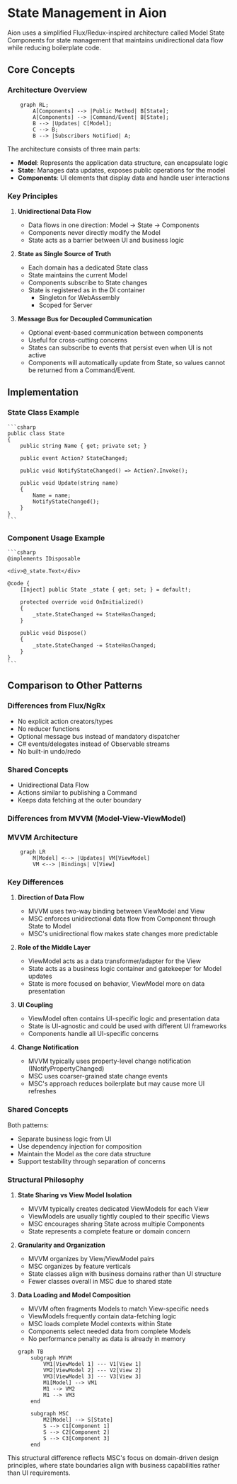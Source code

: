 # State Management in Aion

Aion uses a simplified Flux/Redux-inspired architecture called Model State Components for state management that maintains unidirectional data flow while reducing boilerplate code.

## Core Concepts

### Architecture Overview

```mermaid
    graph RL;
        A[Components] --> |Public Method| B[State];
        A[Components] --> |Command/Event| B[State];
        B --> |Updates| C[Model];
        C --> B;
        B --> |Subscribers Notified| A;
```

The architecture consists of three main parts:
- **Model**: Represents the application data structure, can encapsulate logic
- **State**: Manages data updates, exposes public operations for the model
- **Components**: UI elements that display data and handle user interactions

### Key Principles

1. **Unidirectional Data Flow**
   - Data flows in one direction: Model -> State -> Components
   - Components never directly modify the Model
   - State acts as a barrier between UI and business logic

2. **State as Single Source of Truth**
   - Each domain has a dedicated State class
   - State maintains the current Model
   - Components subscribe to State changes
   - State is registered as in the DI container
     - Singleton for WebAssembly
     - Scoped for Server

3. **Message Bus for Decoupled Communication**
   - Optional event-based communication between components
   - Useful for cross-cutting concerns
   - States can subscribe to events that persist even when UI is not active
   - Components will automatically update from State, so values cannot be returned from a Command/Event.

## Implementation

### State Class Example

    ```csharp
    public class State 
    {
        public string Name { get; private set; }
        
        public event Action? StateChanged;

        public void NotifyStateChanged() => Action?.Invoke();

        public void Update(string name)
        {
            Name = name;
            NotifyStateChanged();
        }
    }
    ```

### Component Usage Example

    ```csharp
    @implements IDisposable

    <div>@_state.Text</div>

    @code {
        [Inject] public State _state { get; set; } = default!;

        protected override void OnInitialized()
        {
            _state.StateChanged += StateHasChanged;
        }

        public void Dispose()
        {
            _state.StateChanged -= StateHasChanged;
        }
    }
    ```
## Comparison to Other Patterns

### Differences from Flux/NgRx
- No explicit action creators/types
- No reducer functions
- Optional message bus instead of mandatory dispatcher
- C# events/delegates instead of Observable streams
- No built-in undo/redo

### Shared Concepts
 - Unidirectional Data Flow
 - Actions similar to publishing a Command
 - Keeps data fetching at the outer boundary

### Differences from MVVM (Model-View-ViewModel)

### MVVM Architecture

```mermaid
    graph LR
        M[Model] <--> |Updates| VM[ViewModel]
        VM <--> |Bindings| V[View]
```

### Key Differences

1. **Direction of Data Flow**
   - MVVM uses two-way binding between ViewModel and View
   - MSC enforces unidirectional data flow from Component through State to Model
   - MSC's unidirectional flow makes state changes more predictable

2. **Role of the Middle Layer**
   - ViewModel acts as a data transformer/adapter for the View
   - State acts as a business logic container and gatekeeper for Model updates
   - State is more focused on behavior, ViewModel more on data presentation

3. **UI Coupling**
   - ViewModel often contains UI-specific logic and presentation data
   - State is UI-agnostic and could be used with different UI frameworks
   - Components handle all UI-specific concerns

4. **Change Notification**
   - MVVM typically uses property-level change notification (INotifyPropertyChanged)
   - MSC uses coarser-grained state change events
   - MSC's approach reduces boilerplate but may cause more UI refreshes

### Shared Concepts

Both patterns:
- Separate business logic from UI
- Use dependency injection for composition
- Maintain the Model as the core data structure
- Support testability through separation of concerns

### Structural Philosophy

1. **State Sharing vs View Model Isolation**
   - MVVM typically creates dedicated ViewModels for each View
   - ViewModels are usually tightly coupled to their specific Views
   - MSC encourages sharing State across multiple Components
   - State represents a complete feature or domain concern

2. **Granularity and Organization**
   - MVVM organizes by View/ViewModel pairs
   - MSC organizes by feature verticals
   - State classes align with business domains rather than UI structure
   - Fewer classes overall in MSC due to shared state

3. **Data Loading and Model Composition**
   - MVVM often fragments Models to match View-specific needs
   - ViewModels frequently contain data-fetching logic
   - MSC loads complete Model contexts within State
   - Components select needed data from complete Models
   - No performance penalty as data is already in memory

    ```mermaid
    graph TB
        subgraph MVVM
            VM1[ViewModel 1] --- V1[View 1]
            VM2[ViewModel 2] --- V2[View 2]
            VM3[ViewModel 3] --- V3[View 3]
            M1[Model] --> VM1
            M1 --> VM2
            M1 --> VM3
        end

        subgraph MSC
            M2[Model] --> S[State]
            S --> C1[Component 1]
            S --> C2[Component 2]
            S --> C3[Component 3]
        end
    ```

This structural difference reflects MSC's focus on domain-driven design principles, where state boundaries align with business capabilities rather than UI requirements.
